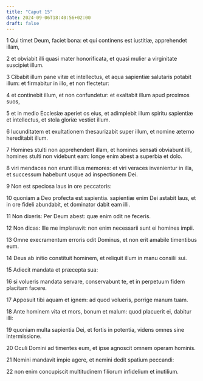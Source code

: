 ```yaml
---
title: "Caput 15"
date: 2024-09-06T18:40:56+02:00
draft: false
---
```




1 Qui timet Deum, faciet bona: et qui continens est iustitiæ, apprehendet illam,

2 et obviabit illi quasi mater honorificata, et quasi mulier a virginitate suscipiet illum.

3 Cibabit illum pane vitæ et intellectus, et aqua sapientiæ salutaris potabit illum: et firmabitur in illo, et non flectetur:

4 et continebit illum, et non confundetur: et exaltabit illum apud proximos suos,

5 et in medio Ecclesiæ aperiet os eius, et adimplebit illum spiritu sapientiæ et intellectus, et stola gloriæ vestiet illum.

6 Iucunditatem et exultationem thesaurizabit super illum, et nomine æterno hereditabit illum.

7 Homines stulti non apprehendent illam, et homines sensati obviabunt illi, homines stulti non videbunt eam: longe enim abest a superbia et dolo.

8 viri mendaces non erunt illius memores: et viri veraces invenientur in illa, et successum habebunt usque ad inspectionem Dei.

9 Non est speciosa laus in ore peccatoris:

10 quoniam a Deo profecta est sapientia. sapientiæ enim Dei astabit laus, et in ore fideli abundabit, et dominator dabit eam illi.

11 Non dixeris: Per Deum abest: quæ enim odit ne feceris.

12 Non dicas: Ille me implanavit: non enim necessarii sunt ei homines impii.

13 Omne execramentum erroris odit Dominus, et non erit amabile timentibus eum.

14 Deus ab initio constituit hominem, et reliquit illum in manu consilii sui.

15 Adiecit mandata et præcepta sua:

16 si volueris mandata servare, conservabunt te, et in perpetuum fidem placitam facere.

17 Apposuit tibi aquam et ignem: ad quod volueris, porrige manum tuam.

18 Ante hominem vita et mors, bonum et malum: quod placuerit ei, dabitur illi:

19 quoniam multa sapientia Dei, et fortis in potentia, videns omnes sine intermissione.

20 Oculi Domini ad timentes eum, et ipse agnoscit omnem operam hominis.

21 Nemini mandavit impie agere, et nemini dedit spatium peccandi:

22 non enim concupiscit multitudinem filiorum infidelium et inutilium.

